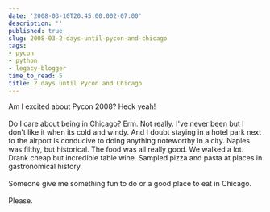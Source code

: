 ```yaml
---
date: '2008-03-10T20:45:00.002-07:00'
description: ''
published: true
slug: 2008-03-2-days-until-pycon-and-chicago
tags:
- pycon
- python
- legacy-blogger
time_to_read: 5
title: 2 days until Pycon and Chicago
---
```


Am I excited about Pycon 2008?  Heck yeah!<br /><br />Do I care about being in Chicago?  Erm.  Not really.  I've never been but I don't like it when its cold and windy.  And I doubt staying in a hotel park next to the airport is conducive to doing anything noteworthy in a city.  Naples was filthy, but historical.  The food was all really good.  We walked a lot.  Drank cheap but incredible table wine.  Sampled pizza and pasta at places in gastronomical history.<br /><br />Someone give me something fun to do or a good place to eat in Chicago.<br /><br />Please.